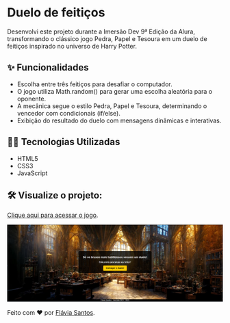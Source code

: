 # Duelo de feitiços

Desenvolvi este projeto durante a Imersão Dev 9ª Edição da Alura, transformando o clássico jogo Pedra, Papel e Tesoura em um duelo de feitiços inspirado no universo de Harry Potter.

## ✨ Funcionalidades

- Escolha entre três feitiços para desafiar o computador.
- O jogo utiliza Math.random() para gerar uma escolha aleatória para o oponente.
- A mecânica segue o estilo Pedra, Papel e Tesoura, determinando o vencedor com condicionais (if/else).
- Exibição do resultado do duelo com mensagens dinâmicas e interativas.

## 👨‍💻 Tecnologias Utilizadas

- HTML5
- CSS3
- JavaScript

## 🛠 Visualize o projeto:

[Clique aqui para acessar o jogo](https://codepen.io/Flaviasants/pen/PwoXKqz).

![Interface do Conversor de Moedas](./duelo-de-feitiços.PNG)

Feito com ❤️ por [Flávia Santos](https://github.com/Flaviasants).